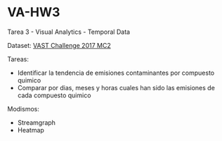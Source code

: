 # VA-HW3
Tarea 3 - Visual Analytics - Temporal Data

Dataset: [VAST Challenge 2017 MC2](http://vacommunity.org/VAST+Challenge+2017+MC2)

Tareas:
* Identificar la tendencia de emisiones contaminantes por compuesto quimico
* Comparar por dias, meses y horas cuales han sido las emisiones de cada compuesto quimico

Modismos:
* Streamgraph
* Heatmap